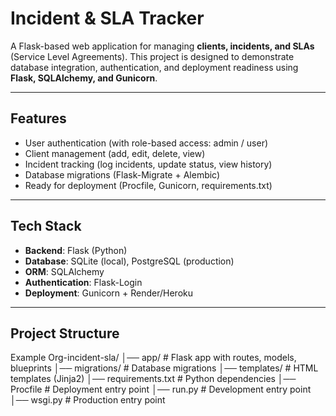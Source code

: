 # Incident & SLA Tracker

A Flask-based web application for managing **clients, incidents, and SLAs** (Service Level Agreements).
This project is designed to demonstrate database integration, authentication, and deployment readiness using **Flask, SQLAlchemy, and Gunicorn**.

---

## Features
-  User authentication (with role-based access: admin / user)
- Client management (add, edit, delete, view)
- Incident tracking (log incidents, update status, view history)
- Database migrations (Flask-Migrate + Alembic)
- Ready for deployment (Procfile, Gunicorn, requirements.txt)

---

## Tech Stack
- **Backend**: Flask (Python)
- **Database**: SQLite (local), PostgreSQL (production)
- **ORM**: SQLAlchemy
- **Authentication**: Flask-Login
- **Deployment**: Gunicorn + Render/Heroku

---

## Project Structure
Example Org-incident-sla/
│── app/ # Flask app with routes, models, blueprints
│── migrations/ # Database migrations
│── templates/ # HTML templates (Jinja2)
│── requirements.txt # Python dependencies
│── Procfile # Deployment entry point
│── run.py # Development entry point
│── wsgi.py # Production entry point
